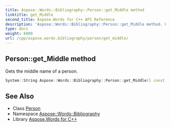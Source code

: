 ```yaml
---
title: Aspose::Words::Bibliography::Person::get_Middle method
linktitle: get_Middle
second_title: Aspose.Words for C++ API Reference
description: 'Aspose::Words::Bibliography::Person::get_Middle method. Gets the middle name of a person in C++.'
type: docs
weight: 6000
url: /cpp/aspose.words.bibliography/person/get_middle/
---
```

## Person::get_Middle method


Gets the middle name of a person.

```cpp
System::String Aspose::Words::Bibliography::Person::get_Middle() const
```

## See Also

* Class [Person](../)
* Namespace [Aspose::Words::Bibliography](../../)
* Library [Aspose.Words for C++](../../../)
